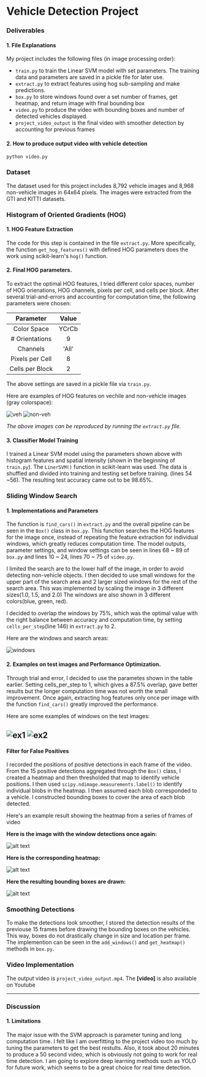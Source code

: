 # **Vehicle Detection Project**

[//]: # (Image References)
[image1]: https://cloud.githubusercontent.com/assets/10526591/24394334/8bb0759e-13d6-11e7-9131-b9ea57a2acd0.png "veh_HOG"
[image2]: https://cloud.githubusercontent.com/assets/10526591/24394333/8baee7e2-13d6-11e7-84ee-67af8d45ff0a.png "non-veh_HOG"
[image3]: https://cloud.githubusercontent.com/assets/10526591/24392978/3437376c-13d1-11e7-8c05-b7646cee237b.png "windows"
[image4]: https://cloud.githubusercontent.com/assets/10526591/24394284/54222e38-13d6-11e7-88ed-7cb688e6604d.png "ex1"
[image5]: https://cloud.githubusercontent.com/assets/10526591/24394288/542d0830-13d6-11e7-8843-51b8274dc19c.png "ex2"
[image6]: https://cloud.githubusercontent.com/assets/10526591/24394287/542b1746-13d6-11e7-9654-4f3cbf7a8550.png "ex3"
[image7]: https://cloud.githubusercontent.com/assets/10526591/24394285/54234c46-13d6-11e7-8d68-2c4dc1e04d96.png "heatmap"
[image8]: https://cloud.githubusercontent.com/assets/10526591/24394286/5423c20c-13d6-11e7-8abb-793da01a6b8d.png "box"
[video1]: https://youtu.be/_23T4mz0IV0 "Video"

### Deliverables

#### 1. File Explanations

My project includes the following files (in image processing order):
* `train.py` to train the Linear SVM model with set parameters. The training data and parameters are saved in a pickle file for later use.
* `extract.py` to extract features using hog sub-sampling and make predictions.
* `box.py` to store windows found over a set number of frames, get heatmap, and return image with final bounding box
* `video.py` to produce the video with bounding boxes and number of detected vehicles displayed.
* `project_video_output` is the final video with smoother detection by accounting for previous frames

#### 2. How to produce output video with vehicle detection
```sh
python video.py
```

### Dataset

The dataset used for this project includes 8,792 vehicle images and 8,968 non-vehicle images in 64x64 pixels. The images were extracted from the GTI and KITTI datasets.

### Histogram of Oriented Gradients (HOG)

#### 1. HOG Feature Extraction
The code for this step is contained in the file `extract.py`. More specifically, the function `get_hog_features()` with defined HOG parameters does the work using scikit-learn's `hog()` function.


#### 2. Final HOG parameters.

To extract the optimal HOG features, I tried different color spaces, number of HOG orienations, HOG channels, pixels per cell, and cells per block.
After several trial-and-errors and accounting for computation time, the following parameters were chosen:

| Parameter        | Value   | 
|:-------------:|:-------------:| 
| Color Space      | YCrCb        | 
| # Orientations      | 9      |
| Channels     | 'All'      |
| Pixels per Cell      | 8        |
| Cells per Block      | 2        |

The above settings are saved in a pickle file via `train.py`.

Here are examples of HOG features on vechile and non-vehicle images (gray colorspace):

![veh][image1]
![non-veh][image2]

*The above images can be reproduced by running the `extract.py` file.*

#### 3. Classifier Model Training

I trained a Linear SVM model using the parameters shown above with histogram features and spatial intensity (shown in the beginning of `train.py`). The `LinerSVM()` function in scikit-learn was used. 
The data is shuffled and divided into training and testing set before training. (lines 54 ~56).
The resulting test accuracy came out to be 98.65%.

### Sliding Window Search

#### 1. Implementations and Parameters

The function is `find_cars()` in `extract.py` and the overall pipeline can be seen in the `Box()` class in `box.py`. This function searches the HOG features for the image once, instead of repeating the feature extraction for individual windows, which greatly reduces computation time. The model outputs, parameter settings, and window settings can be seen in lines 68 ~ 89 of `box.py` and lines 10 ~ 24, lines 70 ~ 75 of `video.py`.

I limited the search are to the lower half of the image, in order to avoid detecting non-vehicle objects. I then decided to use small windows for the upper part of the search area and 2 larger sized windows for the rest of the search area. This was implemented by scaling the image in 3 different sizes(1.0, 1.5, and 2.0) The windows are also shown in 3 different colors(blue, green, red).

I decided to overlap the windows by 75%, which was the optimal value with the right balance between accuracy and computation time, by setting `cells_per_step`(line 146) in `extract.py` to 2.

Here are the windows and search areas:

![windows][image3]


#### 2. Examples on test images and Performance Optimization.

Through trial and error, I decided to use the parametes shown in the table earlier. Setting cells_per_step to 1, which gives a 87.5% overlap, gave better results but the longer computation time was not worth the small improvement. Once again, extracting hog features only once per image with the function `find_cars()` greatly improved the performance.

Here are some examples of windows on the test images:


![ex1][image4]
![ex2][image5]
---

#### Filter for False Positives

I recorded the positions of positive detections in each frame of the video.  From the 15 positive detections aggregated through the `Box()` class, I created a heatmap and then thresholded that map to identify vehicle positions.  I then used `scipy.ndimage.measurements.label()` to identify individual blobs in the heatmap.  I then assumed each blob corresponded to a vehicle.  I constructed bounding boxes to cover the area of each blob detected.  

Here's an example result showing the heatmap from a series of frames of video

**Here is the image with the window detections once again:**

![alt text][image6]

**Here is the corresponding heatmap:**

![alt text][image7]

**Here the resulting bounding boxes are drawn:**

![alt text][image8]


### Smoothing Detections

To make the detections look smoother, I stored the detection results of the previouse 15 frames before drawing the bounding boxes on the vehicles.
This way, boxes do not drastically change in size and location per frame.
The implemention can be seen in the `add_windows()` and `get_heatmap()` methods in `box.py`.


### Video Implementation

The output video is `project_video_output.mp4`.
The **[video]** is also available on Youtube


---

### Discussion

#### 1. Limitations

The major issue with the SVM approach is parameter tuning and long computation time. I felt like I am overfitting to the project video too much by tuning the parameters to get the best restults. Also, it took about 20 minutes to produce a 50 second video, which is obviously not going to work for real time detection. I am  going to explore deep learning methods such as YOLO for future work, which seems to be a great choice for real time detection.

